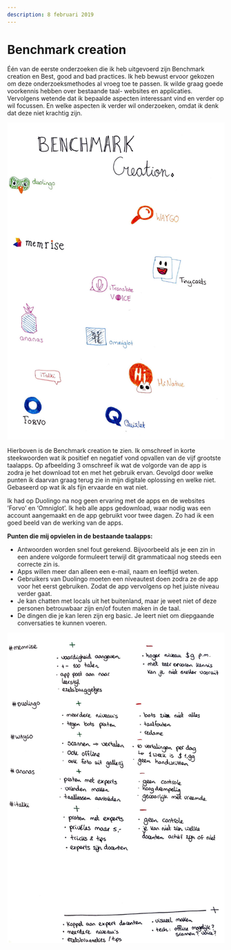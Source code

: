 ```yaml
---
description: 8 februari 2019
---
```


# Benchmark creation

Één van de eerste onderzoeken die ik heb uitgevoerd zijn Benchmark creation en Best, good and bad practices. Ik heb bewust ervoor gekozen om deze onderzoeksmethodes al vroeg toe te passen. Ik wilde graag goede voorkennis hebben over bestaande taal- websites en applicaties. Vervolgens wetende dat ik bepaalde aspecten interessant vind en verder op wil focussen. En welke aspecten ik verder wil onderzoeken, omdat ik denk dat deze niet krachtig zijn.

![](../../.gitbook/assets/scan-7-may-2019-4-4-1.jpg)

  
Hierboven is de Benchmark creation te zien. Ik omschreef in korte steekwoorden wat ik positief en negatief vond opvallen van de vijf grootste taalapps. Op afbeelding 3 omschreef ik wat de volgorde van de app is zodra je het download tot en met het gebruik ervan. Gevolgd door welke punten ik daarvan graag terug zie in mijn digitale oplossing en welke niet. Gebaseerd op wat ik als fijn ervaarde en wat niet. 

Ik had op Duolingo na nog geen ervaring met de apps en de websites ’Forvo’ en ‘Omniglot’. Ik heb alle apps gedownload, waar nodig was een account aangemaakt en de app gebruikt voor twee dagen. Zo had ik een goed beeld van de werking van de apps.  

**Punten die mij opvielen in de bestaande taalapps:**

* Antwoorden worden snel fout gerekend. Bijvoorbeeld als je een zin in een andere volgorde formuleert terwijl dit grammaticaal nog steeds een correcte zin is. 
* Apps willen meer dan alleen een e-mail, naam en leeftijd weten.
* Gebruikers van Duolingo moeten een niveautest doen zodra ze de app voor het eerst gebruiken. Zodat de app vervolgens op het juiste niveau verder gaat.
* Je kan chatten met locals uit het buitenland, maar je weet niet of deze personen betrouwbaar zijn en/of fouten maken in de taal.
* De dingen die je kan leren zijn erg basic. Je leert niet om diepgaande conversaties te kunnen voeren.

![](../../.gitbook/assets/scan-7-may-2019-4-5-1.jpg)

